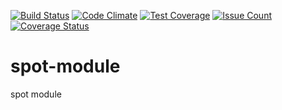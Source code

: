  
[![Build Status](https://travis-ci.org/pinkgorilla/spot-module.svg?branch=dev)](https://travis-ci.org/pinkgorilla/spot-module)
[![Code Climate](https://codeclimate.com/github/pinkgorilla/spot-module/badges/gpa.svg)](https://codeclimate.com/github/pinkgorilla/spot-module)
[![Test Coverage](https://codeclimate.com/github/pinkgorilla/spot-module/badges/coverage.svg)](https://codeclimate.com/github/pinkgorilla/spot-module/coverage)
[![Issue Count](https://codeclimate.com/github/pinkgorilla/spot-module/badges/issue_count.svg)](https://codeclimate.com/github/pinkgorilla/spot-module)
[![Coverage Status](https://coveralls.io/repos/github/pinkgorilla/spot-module/badge.svg?branch=dev)](https://coveralls.io/github/pinkgorilla/spot-module?branch=dev)

# spot-module
spot module
